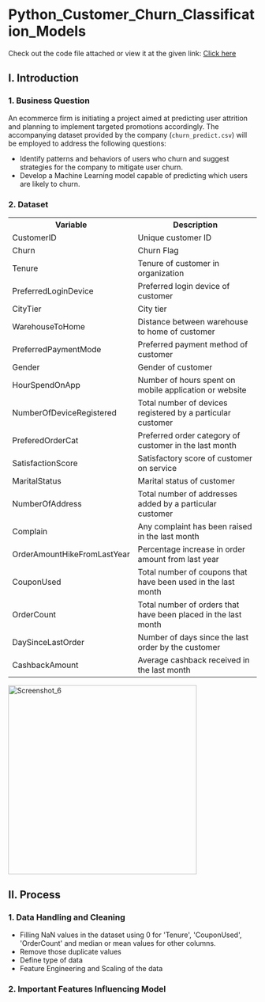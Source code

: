 # Python_Customer_Churn_Classification_Models
Check out the code file attached or view it at the given link:
<a href="https://colab.research.google.com/drive/1uQawVabcY7w4srSzn_X4lQ6SS2Ghf8T6">Click here</a>

## I. Introduction
### 1. Business Question
<p>An ecommerce firm is initiating a project aimed at predicting user attrition and planning to implement targeted promotions accordingly. The accompanying dataset provided by the company (<code>churn_predict.csv</code>) will be employed to address the following questions:</p>
<ul>
        <li>Identify patterns and behaviors of users who churn and suggest strategies for the company to mitigate user churn.</li>
        <li>Develop a Machine Learning model capable of predicting which users are likely to churn.</li>
</ul>

### 2. Dataset

<table>
        <tr>
            <th>Variable</th>
            <th>Description</th>
        </tr>
        <tr>
            <td>CustomerID</td>
            <td>Unique customer ID</td>
        </tr>
        <tr>
            <td>Churn</td>
            <td>Churn Flag</td>
        </tr>
        <tr>
            <td>Tenure</td>
            <td>Tenure of customer in organization</td>
        </tr>
        <tr>
            <td>PreferredLoginDevice</td>
            <td>Preferred login device of customer</td>
        </tr>
        <tr>
            <td>CityTier</td>
            <td>City tier</td>
        </tr>
        <tr>
            <td>WarehouseToHome</td>
            <td>Distance between warehouse to home of customer</td>
        </tr>
        <tr>
            <td>PreferredPaymentMode</td>
            <td>Preferred payment method of customer</td>
        </tr>
        <tr>
            <td>Gender</td>
            <td>Gender of customer</td>
        </tr>
        <tr>
            <td>HourSpendOnApp</td>
            <td>Number of hours spent on mobile application or website</td>
        </tr>
        <tr>
            <td>NumberOfDeviceRegistered</td>
            <td>Total number of devices registered by a particular customer</td>
        </tr>
        <tr>
            <td>PreferedOrderCat</td>
            <td>Preferred order category of customer in the last month</td>
        </tr>
        <tr>
            <td>SatisfactionScore</td>
            <td>Satisfactory score of customer on service</td>
        </tr>
        <tr>
            <td>MaritalStatus</td>
            <td>Marital status of customer</td>
        </tr>
        <tr>
            <td>NumberOfAddress</td>
            <td>Total number of addresses added by a particular customer</td>
        </tr>
        <tr>
            <td>Complain</td>
            <td>Any complaint has been raised in the last month</td>
        </tr>
        <tr>
            <td>OrderAmountHikeFromLastYear</td>
            <td>Percentage increase in order amount from last year</td>
        </tr>
        <tr>
            <td>CouponUsed</td>
            <td>Total number of coupons that have been used in the last month</td>
        </tr>
        <tr>
            <td>OrderCount</td>
            <td>Total number of orders that have been placed in the last month</td>
        </tr>
        <tr>
            <td>DaySinceLastOrder</td>
            <td>Number of days since the last order by the customer</td>
        </tr>
        <tr>
            <td>CashbackAmount</td>
            <td>Average cashback received in the last month</td>
        </tr>
</table>

<img width="382" alt="Screenshot_6" src="https://github.com/TAQUOCANH/Python_Customer_Churn_Classification_Models/assets/135592751/8a786f2c-43a2-4528-8233-51f085e14348">

## II. Process
### 1. Data Handling and Cleaning
<ul>
        <li>Filling NaN values in the dataset using 0 for 'Tenure', 'CouponUsed', 'OrderCount' and median or mean values for other columns.
</li>
        <li>Remove those duplicate values</li>
        <li>Define type of data</li>
        <li>Feature Engineering and Scaling of the data</li>
</ul>

### 2. Important Features Influencing Model


